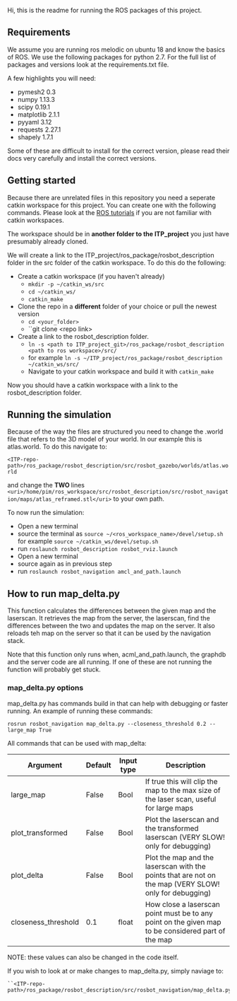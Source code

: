 Hi, this is the readme for running the ROS packages of this project.

## Requirements

We assume you are running ros melodic on ubuntu 18 and know the basics of ROS.
We use the following packages for python 2.7. For the full list of packages and versions look at the requirements.txt file.

A few highlights you will need:
- pymesh2       0.3
- numpy         1.13.3
- scipy         0.19.1
- matplotlib    2.1.1
- pyyaml        3.12
- requests      2.27.1
- shapely       1.7.1

Some of these are difficult to install for the correct version, please read their docs very carefully and install the correct versions. 

## Getting started

Because there are unrelated files in this repository you need a seperate catkin workspace for this project. You can create one with the following commands. Please look at the [ROS tutorials](http://wiki.ros.org/ROS/Tutorials) if you are not familiar with catkin workspaces.

The workspace should be in <b>another folder to the ITP_project</b> you just have presumably already cloned.

We will create a link to the ITP_project/ros_package/rosbot_description folder in the src folder of the catkin workspace. To do this do the following:

- Create a catkin workspace (if you haven't already)
    - ``mkdir -p ~/catkin_ws/src``
    - ``cd ~/catkin_ws/``
    - ``catkin_make``
- Clone the repo in a <b>different</b> folder of your choice or pull the newest version
    - ``cd <your_folder>``
    - ``git clone \<repo link>
- Create a link to the rosbot_description folder. 
    - ``ln -s <path to ITP_project_git>/ros_package/rosbot_description <path to ros workspace>/src/``
    - for example ``ln -s ~/ITP_project/ros_package/rosbot_description ~/catkin_ws/src/``
    - Navigate to your catkin workspace and build it with ``catkin_make``

Now you should have a catkin workspace with a link to the rosbot_description folder.  

## Running the simulation
Because of the way the files are structured you need to change the .world file that refers to the 3D model of your world. In our example this is atlas.world. To do this navigate to:

 ```<ITP-repo-path>/ros_package/rosbot_description/src/rosbot_gazebo/worlds/atlas.world```

  and change the <b> TWO </b> lines 
``<uri>/home/pim/ros_workspace/src/rosbot_description/src/rosbot_navigation/maps/atlas_reframed.stl</uri>`` to your own path. 

To now run the simulation:
- Open a new terminal 
- source the terminal as ``source ~/<ros_workspace_name>/devel/setup.sh 
`` for example ``source ~/catkin_ws/devel/setup.sh``
- run ``roslaunch rosbot_description rosbot_rviz.launch`` 
- Open a new terminal
- source again as in previous step
- run ``roslaunch rosbot_navigation amcl_and_path.launch``

## How to run map_delta.py

This function calculates the differences between the given map and the laserscan. It retrieves the map from the server, the laserscan, find the differences between the two and updates the map on the server. It also reloads teh map on the server so that it can be used by the navigation stack.

Note that this function only runs when, acml_and_path.launch, the graphdb and the server code are all running. If one of these are not running the function will probably get stuck. 

### map_delta.py options
map_delta.py has commands build in that can help with debugging or faster running. An example of running these commands:

``rosrun rosbot_navigation map_delta.py --closeness_threshold 0.2 -- large_map True``

All commands that can be used with map_delta:


| Argument              | Default | Input type | Description                                                                                                 |
|-----------------------|---------|------------|-------------------------------------------------------------------------------------------------------------|
|large_map           | False   | Bool       | If true this will clip the map to the max size of the laser scan, useful for large maps                     |
|plot_transformed    | False   | Bool       | Plot the laserscan and the transformed laserscan (VERY SLOW! only for debugging)                            |
|plot_delta          | False   | Bool       | Plot the map and the laserscan with the points that are not on the map (VERY SLOW! only for debugging)      |
|closeness_threshold   | 0.1     | float      | How close a laserscan point must be to any point on the given map to be considered part of the map |

NOTE: these values can also be changed in the code itself.

If you wish to look at or make changes to map_delta.py, simply naviage to: 
    
    ``<ITP-repo-path>/ros_package/rosbot_description/src/rosbot_navigation/map_delta.py``
